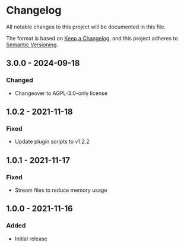 # Changelog
All notable changes to this project will be documented in this file.

The format is based on [Keep a Changelog](https://keepachangelog.com/en/1.0.0/),
and this project adheres to [Semantic Versioning](https://semver.org/spec/v2.0.0.html).

## 3.0.0 - 2024-09-18
### Changed
- Changeover to AGPL-3.0-only license

## 1.0.2 - 2021-11-18
### Fixed
- Update plugin scripts to v1.2.2

## 1.0.1 - 2021-11-17
### Fixed
- Stream files to reduce memory usage

## 1.0.0 - 2021-11-16
### Added
- Initial release

